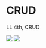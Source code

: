# CRUD
LL 4th, CRUD

<img src="https://user-images.githubusercontent.com/63948884/103580573-c99baa00-4f1d-11eb-8795-22f8a7dde757.png">
<img src="https://user-images.githubusercontent.com/63948884/103580523-b092f900-4f1d-11eb-9869-7c1d0dcbe638.png">
